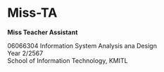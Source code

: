 # Miss-TA
**Miss Teacher Assistant**  

06066304 Information System Analysis ana Design  
Year 2/2567  
School of Information Technology, KMITL  
